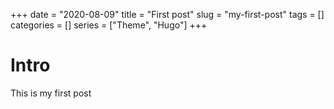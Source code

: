 +++ date = "2020-08-09" title = "First post" slug = "my-first-post" tags = [] categories = [] series = ["Theme", "Hugo"] +++

# Intro

This is my first post